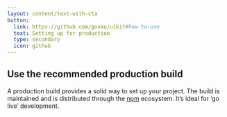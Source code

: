 ```yaml
---
layout: content/text-with-cta
button:
  link: https://github.com/govau/uikit#how-to-use
  text: Setting up for production
  type: secondary
  icon: github
---
```


## Use the recommended production build

A production build provides a solid way to set up your project. The build is maintained and is distributed through the [npm](ttps://www.npmjs.com) ecosystem. It’s ideal for ‘go live’ development.
